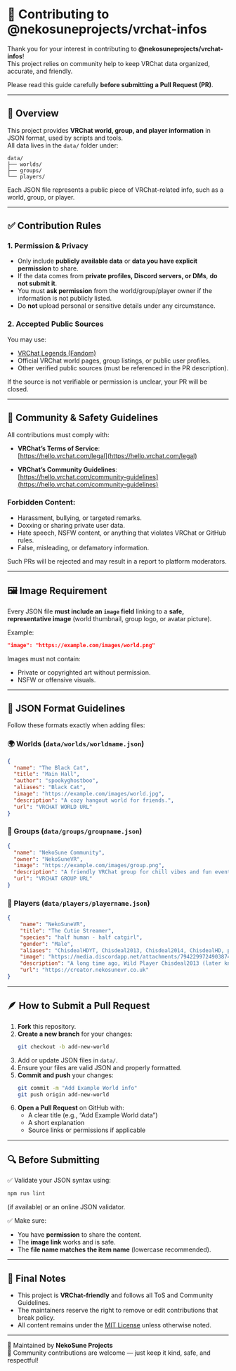 # 🤝 Contributing to @nekosuneprojects/vrchat-infos

Thank you for your interest in contributing to **@nekosuneprojects/vrchat-infos**!  
This project relies on community help to keep VRChat data organized, accurate, and friendly.

Please read this guide carefully **before submitting a Pull Request (PR)**.

---

## 🦊 Overview

This project provides **VRChat world, group, and player information** in JSON format, used by scripts and tools.  
All data lives in the `data/` folder under:

```
data/
├── worlds/
├── groups/
└── players/
```

Each JSON file represents a public piece of VRChat-related info, such as a world, group, or player.

---

## ✅ Contribution Rules

### 1. Permission & Privacy

- Only include **publicly available data** or **data you have explicit permission** to share.
- If the data comes from **private profiles, Discord servers, or DMs**, **do not submit it**.
- You must **ask permission** from the world/group/player owner if the information is not publicly listed.
- Do **not** upload personal or sensitive details under any circumstance.

### 2. Accepted Public Sources

You may use:
- [VRChat Legends (Fandom)](https://vrchat-legends.fandom.com)
- Official VRChat world pages, group listings, or public user profiles.
- Other verified public sources (must be referenced in the PR description).

If the source is not verifiable or permission is unclear, your PR will be closed.

---

## 🚫 Community & Safety Guidelines

All contributions must comply with:

- **VRChat’s Terms of Service**:  
  [https://hello.vrchat.com/legal](https://hello.vrchat.com/legal)

- **VRChat’s Community Guidelines**:  
  [https://hello.vrchat.com/community-guidelines](https://hello.vrchat.com/community-guidelines)

### Forbidden Content:
- Harassment, bullying, or targeted remarks.
- Doxxing or sharing private user data.
- Hate speech, NSFW content, or anything that violates VRChat or GitHub rules.
- False, misleading, or defamatory information.

Such PRs will be rejected and may result in a report to platform moderators.

---

## 🖼️ Image Requirement

Every JSON file **must include an `image` field** linking to a **safe, representative image** (world thumbnail, group logo, or avatar picture).

Example:
```json
"image": "https://example.com/images/world.png"
```

Images must not contain:
- Private or copyrighted art without permission.
- NSFW or offensive visuals.

---

## 🧩 JSON Format Guidelines

Follow these formats exactly when adding files:

### 🌍 Worlds (`data/worlds/worldname.json`)
```json
{
  "name": "The Black Cat",
  "title": "Main Hall",
  "author": "spookyghostboo",
  "aliases": "Black Cat",
  "image": "https://example.com/images/world.jpg",
  "description": "A cozy hangout world for friends.",
  "url": "VRCHAT WORLD URL"
}
```

### 👥 Groups (`data/groups/groupname.json`)
```json
{
  "name": "NekoSune Community",
  "owner": "NekoSuneVR",
  "image": "https://example.com/images/group.png",
  "description": "A friendly VRChat group for chill vibes and fun events.",
  "url": "VRCHAT GROUP URL"
}
```

### 🧍 Players (`data/players/playername.json`)
```json
{
    "name": "NekoSuneVR",
    "title": "The Cutie Streamer",
    "species": "half human - half catgirl",
    "gender": "Male",
    "aliases": "ChisdealHDYT, Chisdeal2013, Chisdeal2014, ChisdealHD, progamer-gr, DarkBlackWolfs",
    "image": "https://media.discordapp.net/attachments/794229972490387496/794231249652678696/VRChat_1920x1080_2020-09-14_09-22-18.855.png",
    "description": "A long time ago, Wild Player Chisdeal2013 (later known as ChisdealHDYT). He had been hanging out in a place called [The Black Cat](https://vrchat-legends.fandom.com/wiki/The_Black_Cat), [The Great Pug](https://vrchat-legends.fandom.com/wiki/The_Great_Pug) and [Japan Shrine (ITOAR)](https://vrchat-legends.fandom.com/wiki/Japan_Shrine_(ITOAR)). He had been talking about how he wanted to be Popular on [Twitch](https://twitch.tv/chisdealhdyt) and [TikTok](https://www.tiktok.com/@chisdealhd) / [YouTube](https://www.youtube.com/chisdealhd). Then he did started to streaming on Twitch and Upload Videos on TikTok / YouTube. He loves interest Cryptocurrency Money making and has lot support from [ZENZO Community](https://zenzo.io). He building Community with VRChat, Warframe and many more. He want become as VTuber as Twitch and doing a lot of VR Gaming. That dream is coming very soon in stage getting VR Headset and Brand new VR Ready PC.\n\nYou should Support this Cutie Streamer much on your Heart it can go.",
    "url": "https://creator.nekosunevr.co.uk"
}
```

---

## 🪶 How to Submit a Pull Request

1. **Fork** this repository.
2. **Create a new branch** for your changes:
   ```bash
   git checkout -b add-new-world
   ```
3. Add or update JSON files in `data/`.
4. Ensure your files are valid JSON and properly formatted.
5. **Commit and push** your changes:
   ```bash
   git commit -m "Add Example World info"
   git push origin add-new-world
   ```
6. **Open a Pull Request** on GitHub with:
   - A clear title (e.g., “Add Example World data”)
   - A short explanation
   - Source links or permissions if applicable

---

## 🔍 Before Submitting

✅ Validate your JSON syntax using:
```bash
npm run lint
```
(if available) or an online JSON validator.

✅ Make sure:
- You have **permission** to share the content.
- The **image link** works and is safe.
- The **file name matches the item name** (lowercase recommended).

---

## 🧠 Final Notes

- This project is **VRChat-friendly** and follows all ToS and Community Guidelines.  
- The maintainers reserve the right to remove or edit contributions that break policy.
- All content remains under the [MIT License](LICENSE) unless otherwise noted.

---

🐾 Maintained by **NekoSune Projects**  
💬 Community contributions are welcome — just keep it kind, safe, and respectful!
